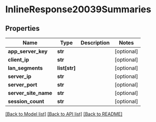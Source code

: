 # InlineResponse20039Summaries

## Properties
Name | Type | Description | Notes
------------ | ------------- | ------------- | -------------
**app_server_key** | **str** |  | [optional] 
**client_ip** | **str** |  | [optional] 
**lan_segments** | **list[str]** |  | [optional] 
**server_ip** | **str** |  | [optional] 
**server_port** | **str** |  | [optional] 
**server_site_name** | **str** |  | [optional] 
**session_count** | **str** |  | [optional] 

[[Back to Model list]](../README.md#documentation-for-models) [[Back to API list]](../README.md#documentation-for-api-endpoints) [[Back to README]](../README.md)

